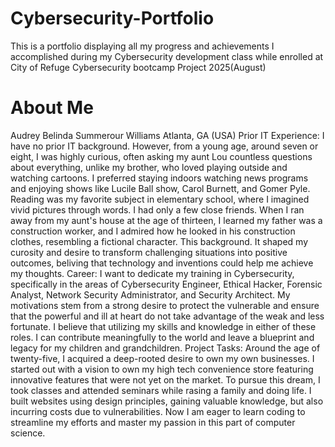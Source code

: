 # Cybersecurity-Portfolio
This is a portfolio displaying all my progress and achievements I accomplished during my Cybersecurity development class while enrolled at City of Refuge Cybersecurity bootcamp Project 2025(August)
# About Me
Audrey Belinda Summerour Williams
Atlanta, GA (USA)
Prior IT Experience:
I have no prior IT background. However, from a young age, around seven or eight, I was highly curious, often asking my aunt Lou countless questions about everything, unlike my brother, who loved playing outside and watching cartoons. I preferred staying indoors watching news programs and enjoying shows like Lucile Ball show, Carol Burnett, and Gomer Pyle. Reading was my favorite subject in elementary school, where I imagined vivid pictures through words. I had only a few close friends. When I ran away from my aunt's house at the age of thirteen, I learned my father was a construction worker, and I admired how he looked in his construction clothes, resembling a fictional character. This background. It shaped my curosity and desire to transform challenging situations into positive outcomes, beliving that technology and inventions could help me achieve my thoughts.
Career:
I want to dedicate my training in Cybersecurity, specifically in the areas of Cybersecurity Engineer, Ethical Hacker, Forensic Analyst, Network Security Administrator, and Security Architect. My motivations stem from a strong desire to protect the vulnerable and ensure that the powerful and ill at heart do not take advantage of the weak and less fortunate. I believe that utilizing my skills and knowledge in either of these roles. I can contribute meaningfully to the world and leave a blueprint and legacy for my children and grandchildren.
Project Tasks:
Around the age of twenty-five, I acquired a deep-rooted desire to own my own businesses. I started out with a vision to own my high tech convenience store featuring innovative features that were not yet on the market. To pursue this dream, I took classes and attended seminars while rasing a family and doing life. I built websites using design principles, gaining valuable knowledge, but also incurring costs due to vulnerabilities. Now I am eager to learn coding to streamline my efforts and master my passion in this part of computer science.  
